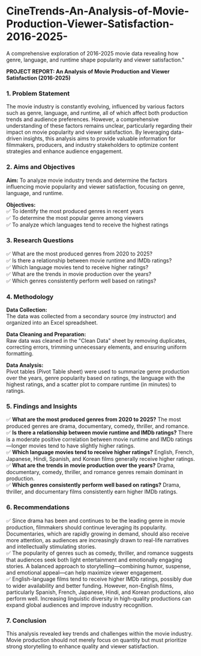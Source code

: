 # CineTrends-An-Analysis-of-Movie-Production-Viewer-Satisfaction-2016-2025-
A comprehensive exploration of 2016-2025 movie data revealing how genre, language, and runtime shape popularity and viewer satisfaction."

**PROJECT REPORT: An Analysis of Movie Production and Viewer Satisfaction (2016-2025)**  

### 1. Problem Statement  
The movie industry is constantly evolving, influenced by various factors such as genre, language, and runtime, all of which affect both production trends and audience preferences. However, a comprehensive understanding of these factors remains unclear, particularly regarding their impact on movie popularity and viewer satisfaction. By leveraging data-driven insights, this analysis aims to provide valuable information for filmmakers, producers, and industry stakeholders to optimize content strategies and enhance audience engagement.  

### 2. Aims and Objectives  

**Aim:** To analyze movie industry trends and determine the factors influencing movie popularity and viewer satisfaction, focusing on genre, language, and runtime.  

**Objectives:**  
✅ To identify the most produced genres in recent years  
✅ To determine the most popular genre among viewers  
✅ To analyze which languages tend to receive the highest ratings  

### 3. Research Questions  

✅ What are the most produced genres from 2020 to 2025?  
✅ Is there a relationship between movie runtime and IMDb ratings?  
✅ Which language movies tend to receive higher ratings?  
✅ What are the trends in movie production over the years?  
✅ Which genres consistently perform well based on ratings?  

### 4. Methodology  

**Data Collection:**  
The data was collected from a secondary source (my instructor) and organized into an Excel spreadsheet.  

**Data Cleaning and Preparation:**  
Raw data was cleaned in the "Clean Data" sheet by removing duplicates, correcting errors, trimming unnecessary elements, and ensuring uniform formatting.  

**Data Analysis:**  
Pivot tables (Pivot Table sheet) were used to summarize genre production over the years, genre popularity based on ratings, the language with the highest ratings, and a scatter plot to compare runtime (in minutes) to ratings.  

### 5. Findings and Insights  

✅ **What are the most produced genres from 2020 to 2025?** The most produced genres are drama, documentary, comedy, thriller, and romance.  
✅ **Is there a relationship between movie runtime and IMDb ratings?** There is a moderate positive correlation between movie runtime and IMDb ratings—longer movies tend to have slightly higher ratings.  
✅ **Which language movies tend to receive higher ratings?** English, French, Japanese, Hindi, Spanish, and Korean films generally receive higher ratings.  
✅ **What are the trends in movie production over the years?** Drama, documentary, comedy, thriller, and romance genres remain dominant in production.  
✅ **Which genres consistently perform well based on ratings?** Drama, thriller, and documentary films consistently earn higher IMDb ratings.  

### 6. Recommendations  

✅ Since drama has been and continues to be the leading genre in movie production, filmmakers should continue leveraging its popularity. Documentaries, which are rapidly growing in demand, should also receive more attention, as audiences are increasingly drawn to real-life narratives and intellectually stimulating stories.  
✅ The popularity of genres such as comedy, thriller, and romance suggests that audiences seek both light entertainment and emotionally engaging stories. A balanced approach to storytelling—combining humor, suspense, and emotional appeal—can help maximize viewer engagement.  
✅ English-language films tend to receive higher IMDb ratings, possibly due to wider availability and better funding. However, non-English films, particularly Spanish, French, Japanese, Hindi, and Korean productions, also perform well. Increasing linguistic diversity in high-quality productions can expand global audiences and improve industry recognition.  

### 7. Conclusion  

This analysis revealed key trends and challenges within the movie industry. Movie production should not merely focus on quantity but must prioritize strong storytelling to enhance quality and viewer satisfaction.  


